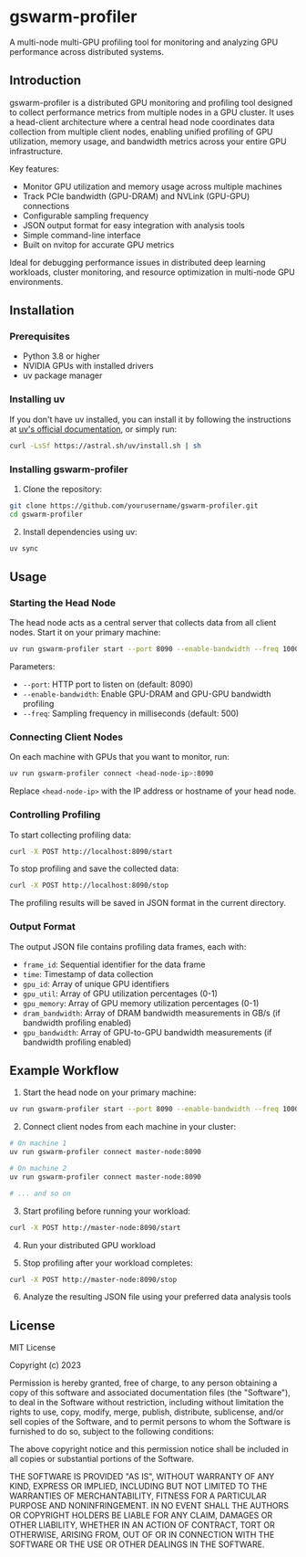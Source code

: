 # gswarm-profiler

A multi-node multi-GPU profiling tool for monitoring and analyzing GPU performance across distributed systems.

## Introduction

gswarm-profiler is a distributed GPU monitoring and profiling tool designed to collect performance metrics from multiple nodes in a GPU cluster. It uses a head-client architecture where a central head node coordinates data collection from multiple client nodes, enabling unified profiling of GPU utilization, memory usage, and bandwidth metrics across your entire GPU infrastructure.

Key features:
- Monitor GPU utilization and memory usage across multiple machines
- Track PCIe bandwidth (GPU-DRAM) and NVLink (GPU-GPU) connections
- Configurable sampling frequency
- JSON output format for easy integration with analysis tools
- Simple command-line interface
- Built on nvitop for accurate GPU metrics

Ideal for debugging performance issues in distributed deep learning workloads, cluster monitoring, and resource optimization in multi-node GPU environments.

## Installation

### Prerequisites

- Python 3.8 or higher
- NVIDIA GPUs with installed drivers
- uv package manager

### Installing uv

If you don't have uv installed, you can install it by following the instructions at [uv's official documentation](https://github.com/astral-sh/uv), or simply run:

```bash
curl -LsSf https://astral.sh/uv/install.sh | sh
```

### Installing gswarm-profiler

1. Clone the repository:
```bash
git clone https://github.com/yourusername/gswarm-profiler.git
cd gswarm-profiler
```

2. Install dependencies using uv:
```bash
uv sync
```

## Usage

### Starting the Head Node

The head node acts as a central server that collects data from all client nodes. Start it on your primary machine:

```bash
uv run gswarm-profiler start --port 8090 --enable-bandwidth --freq 1000
```

Parameters:
- `--port`: HTTP port to listen on (default: 8090)
- `--enable-bandwidth`: Enable GPU-DRAM and GPU-GPU bandwidth profiling
- `--freq`: Sampling frequency in milliseconds (default: 500)

### Connecting Client Nodes

On each machine with GPUs that you want to monitor, run:

```bash
uv run gswarm-profiler connect <head-node-ip>:8090
```

Replace `<head-node-ip>` with the IP address or hostname of your head node.

### Controlling Profiling

To start collecting profiling data:

```bash
curl -X POST http://localhost:8090/start
```

To stop profiling and save the collected data:

```bash
curl -X POST http://localhost:8090/stop
```

The profiling results will be saved in JSON format in the current directory.

### Output Format

The output JSON file contains profiling data frames, each with:

- `frame_id`: Sequential identifier for the data frame
- `time`: Timestamp of data collection
- `gpu_id`: Array of unique GPU identifiers
- `gpu_util`: Array of GPU utilization percentages (0-1)
- `gpu_memory`: Array of GPU memory utilization percentages (0-1)
- `dram_bandwidth`: Array of DRAM bandwidth measurements in GB/s (if bandwidth profiling enabled)
- `gpu_bandwidth`: Array of GPU-to-GPU bandwidth measurements (if bandwidth profiling enabled)

## Example Workflow

1. Start the head node on your primary machine:
```bash
uv run gswarm-profiler start --port 8090 --enable-bandwidth --freq 1000
```

2. Connect client nodes from each machine in your cluster:
```bash
# On machine 1
uv run gswarm-profiler connect master-node:8090

# On machine 2
uv run gswarm-profiler connect master-node:8090

# ... and so on
```

3. Start profiling before running your workload:
```bash
curl -X POST http://master-node:8090/start
```

4. Run your distributed GPU workload

5. Stop profiling after your workload completes:
```bash
curl -X POST http://master-node:8090/stop
```

6. Analyze the resulting JSON file using your preferred data analysis tools

## License

MIT License

Copyright (c) 2023 

Permission is hereby granted, free of charge, to any person obtaining a copy
of this software and associated documentation files (the "Software"), to deal
in the Software without restriction, including without limitation the rights
to use, copy, modify, merge, publish, distribute, sublicense, and/or sell
copies of the Software, and to permit persons to whom the Software is
furnished to do so, subject to the following conditions:

The above copyright notice and this permission notice shall be included in all
copies or substantial portions of the Software.

THE SOFTWARE IS PROVIDED "AS IS", WITHOUT WARRANTY OF ANY KIND, EXPRESS OR
IMPLIED, INCLUDING BUT NOT LIMITED TO THE WARRANTIES OF MERCHANTABILITY,
FITNESS FOR A PARTICULAR PURPOSE AND NONINFRINGEMENT. IN NO EVENT SHALL THE
AUTHORS OR COPYRIGHT HOLDERS BE LIABLE FOR ANY CLAIM, DAMAGES OR OTHER
LIABILITY, WHETHER IN AN ACTION OF CONTRACT, TORT OR OTHERWISE, ARISING FROM,
OUT OF OR IN CONNECTION WITH THE SOFTWARE OR THE USE OR OTHER DEALINGS IN THE
SOFTWARE.
